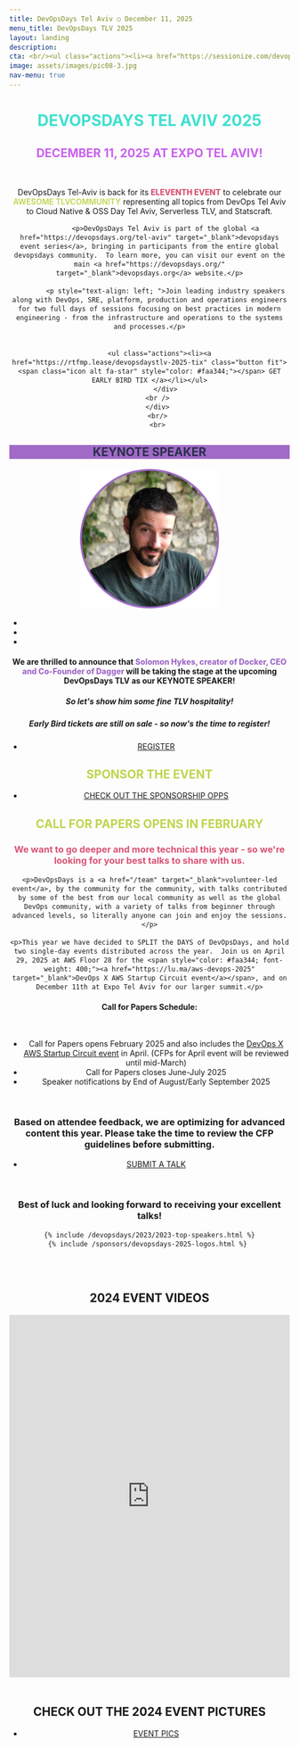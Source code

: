 ```yaml
---
title: DevOpsDays Tel Aviv ○ December 11, 2025 
menu_title: DevOpsDays TLV 2025
layout: landing
description: 
cta: <br/><ul class="actions"><li><a href="https://sessionize.com/devopsdays-tel-aviv-2025/" class="button fit" target="_blank"> SUBMIT A TALK</a></li></ul><ul class="actions"><li><a href="https://rtfmp.lease/devopsdaystlv-2025-tix" class="button special fit" target="_blank"> REGISTER</a></li></ul>
image: assets/images/pic08-3.jpg
nav-menu: true
---
```


<!-- Main -->
<div id="main">
<!-- One -->
<div class="inner">
    <div class="row">
    <div class="box" style="width: 100%; text-align: center;">
    <h1 style="text-transform: uppercase; color: turquoise;">DEVOPSDAYS TEL AVIV 2025</h1>
    <h2 style="text-transform: uppercase; color:rgb(201, 97, 236);">December 11, 2025 at Expo Tel Aviv!</h2>

<br/>            
            <p>DevOpsDays Tel-Aviv is back for its <span style="font-weight: 800; color: #d95374;">ELEVENTH EVENT</span> to celebrate our <span style="font-weight: 600; color: #c0d44f;">AWESOME TLVCOMMUNITY</span> representing all topics from DevOps Tel Aviv to Cloud Native & OSS Day Tel Aviv, Serverless TLV, and Statscraft.</p>

            <p>DevOpsDays Tel Aviv is part of the global <a href="https://devopsdays.org/tel-aviv" target="_blank">devopsdays event series</a>, bringing in participants from the entire global devopsdays community.  To learn more, you can visit our event on the main <a href="https://devopsdays.org/" target="_blank">devopsdays.org</a> website.</p>

            <p style="text-align: left; ">Join leading industry speakers along with DevOps, SRE, platform, production and operations engineers for two full days of sessions focusing on best practices in modern  engineering - from the infrastructure and operations to the systems and processes.</p>
           

		 <ul class="actions"><li><a href="https://rtfmp.lease/devopsdaystlv-2025-tix" class="button fit"><span class="icon alt fa-star" style="color: #faa344;"></span> GET EARLY BIRD TIX </a></li></ul>
            </div>
        <br />
        </div>
        <br/>
        <br>
<a id="keynote"></a>
    <div class="row">
    <div class="box" style="width: 100%; background-color: #A06AC6;"><h2 style="color: #2a2f4a; text-transform: uppercase; text-align: center;"><span class="icon fa-star"></span> KEYNOTE SPEAKER <span class="icon fa-star"></span></h2></div>
    <div class="box" style="width: 100%; text-align: center;">
    <img src="/assets/images/speakers/solomon-hykes.png" width="250px">
    <ul class="icons"><li><a href="https://x.com/solomonstre" target="_blank" class="icon fa-twitter"><span class="label"></span></a></li><li><a href="https://www.linkedin.com/in/solomonhykes/" target="_blank" class="icon fa-linkedin"><span class="label"></span></a></li><li><a href="https://github.com/shykes" target="_blank" class="icon fa-github"><span class="label"></span></a></li></ul>
    <h4>We are thrilled to announce that <span style="font-weight: 800; color: #A06AC6;">Solomon Hykes, creator of Docker, CEO and Co-Founder of Dagger</span> will be taking the stage at the upcoming DevOpsDays TLV as our KEYNOTE SPEAKER!</h4>
    <h5>So let's show him some fine TLV hospitality!</h5>
    <h5>Early Bird tickets are still on sale - so now's the time to register!</h5>
    <ul class="actions"><li><a href="https://rtfmp.lease/devopsdaystlv-2025-tix" target="_blank" class="button fit"> REGISTER</a></li></ul> 
    </div>

<a id="sponsor"></a>
    <div class="row">
    <div class="box" style="width: 100%; text-align: center;">
   <h2 style="tex-transform: uppercase; color: #c0d44f;"> SPONSOR THE EVENT</h2>
         <ul class="actions"><li><a href="/sponsor" target="_blank" class="button fit"> CHECK OUT THE SPONSORSHIP OPPS</a></li></ul> 
    </div>

<div class="box" style="width: 100%;">
<a id="cfp"></a>
   <h2 style="tex-transform: uppercase; color: #c0d44f;"> CALL FOR PAPERS OPENS IN FEBRUARY</h2>
    <h3 style="text-align: center; font-weight: 700; color: #d95374;">We want to go deeper and more technical this year - so we're looking for your best talks to share with us. </h3>

    <p>DevOpsDays is a <a href="/team" target="_blank">volunteer-led event</a>, by the community for the community, with talks contributed by some of the best from our local community as well as the global DevOps community, with a variety of talks from beginner through advanced levels, so literally anyone can join and enjoy the sessions.</p>

    <p>This year we have decided to SPLIT the DAYS of DevOpsDays, and hold two single-day events distributed across the year.  Join us on April 29, 2025 at AWS Floor 28 for the <span style="color: #faa344; font-weight: 400;"><a href="https://lu.ma/aws-devops-2025" target="_blank">DevOps X AWS Startup Circuit event</a></span>, and on December 11th at Expo Tel Aviv for our larger summit.</p>
    
   <h4>Call for Papers Schedule:</h4>
   <br/>

   <ul>
   <li>Call for Papers opens February 2025 and also includes the <span style="color: #faa344; font-weight: 400;"><a href="https://lu.ma/aws-devops-2025" target="_blank">DevOps X AWS Startup Circuit event</a></span> in April.  (CFPs for April event will be reviewed until mid-March)</li>
   <li>Call for Papers closes June-July 2025</li>
   <li>Speaker notifications by End of August/Early September 2025</li>
   </ul>
   <br />
    <h3>Based on attendee feedback, we are optimizing for advanced content this year.  Please take the time to review the CFP guidelines before submitting. </h3>
    <ul class="actions"><li><a href="https://sessionize.com/devopsdays-tel-aviv-2025/" target="_blank" class="button fit"> SUBMIT A TALK</a></li></ul> 
    <br />
    <h3>Best of luck and looking forward to receiving your excellent talks!</h3>
    </div>


<!-- <a id="register"></a>
<br/> -->

 <!-- <div class="box" style="width: 100%; text-align: center;">
     <h1 style="text-transform: uppercase; color: white; text-align: center;"> <span style="font-family: 'Creepster', cursive; color: #ff7100;">TICKETS NOW AVAILABLE</span> <span style="font-family: 'Nosifer', cursive; color: red;"> REGISTER TO JOIN US! 👻</span></h1>
   <ul class="actions"><li><a href="https://app.icount.co.il/m/0a17a/c82642p21u64ac1b12f?lng=en" class="button fit"><span style="font-family: 'Nosifer', cursive; color: orangered;">  REGISTER </span></a></li></ul>   
    <h4>NOTE THAT YOU WILL BE REDIRECTED TO REGISTER YOUR TICKETS THROUGH A SEPARATE FORM (lu.ma) AFTER PAYMENT. PLEASE MAKE SURE TO COMPLETE THE ENTIRE REGISTRATION PROCESS.</h4>
</div> 

<br/>
<hr/> -->

<!-- <a id="speakers"></a> -->


    {% include /devopsdays/2023/2023-top-speakers.html %}
    {% include /sponsors/devopsdays-2025-logos.html %} 

<br/>
<br/>
    <div class="box" style="width: 100%; text-align: center;">
    <div class="row" style="text-align: center;">
   <h2> <span class="icon alt fa-video-camera"></span> 2024 EVENT VIDEOS </h2>
   <a id="videos"></a>
    <iframe width="100%" height="650" style="text-align: center" src="https://www.youtube.com/embed/videoseries?si=6bgw0fquD7gNDHEb&amp;list=PL8tivQAdoavNs2xQkQXC4f9Wdtc2CuMeT" title="DevOpsDays TLV 2025 YouTube" frameborder="0" allow="accelerometer; autoplay; clipboard-write; encrypted-media; gyroscope; picture-in-picture; web-share" referrerpolicy="strict-origin-when-cross-origin" allowfullscreen></iframe></div>
   <br/>
    <h2>CHECK OUT THE 2024 EVENT PICTURES</h2>
    <p><ul class="actions"><li><a href="https://photos.app.goo.gl/GoT8DRVP9ecbPrXBA" class="button fit" target="_blank"><span class="icon alt fa-camera-retro"></span> EVENT PICS</a></li></ul></p>
    <br/>
    </div>

<!--  <hr class="major">

 <div class="row" style="text-align: center;">
            <div class="4u"><ul class="actions"><li><a href="/devopsdays/agenda-2021" class="button fit"> <i class="fa fa-cog" style="color: red;"></i>VIEW EVENT PROGRAM</a></li></ul></div>
            <div class="4u"><ul class="actions"><li><a href="/devopsdays-quicklinks" class="button fit"> <i class="fa fa-cog" style="color: #c0d44f;"></i> EVENT QUICK LINKS</a></li></ul></div>-->











  
	
